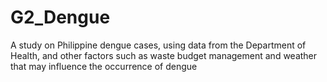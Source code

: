 # G2_Dengue
A study on Philippine dengue cases, using data from the Department of Health, and other factors such as waste budget management and weather that may influence the occurrence of dengue
